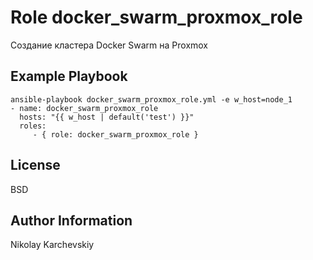 Role docker_swarm_proxmox_role
=========
Создание кластера Docker Swarm на Proxmox


Example Playbook
----------------

    ansible-playbook docker_swarm_proxmox_role.yml -e w_host=node_1
    - name: docker_swarm_proxmox_role
      hosts: "{{ w_host | default('test') }}"
      roles:
         - { role: docker_swarm_proxmox_role }

License
-------

BSD

Author Information
------------------

Nikolay Karchevskiy
